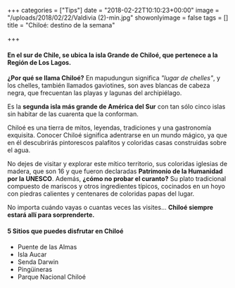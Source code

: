 +++
categories = ["Tips"]
date = "2018-02-22T10:10:23+00:00"
image = "/uploads/2018/02/22/Valdivia (2)-min.jpg"
showonlyimage = false
tags = []
title = "Chiloé: destino de la semana"

+++
#### En el sur de Chile, se ubica la isla Grande de Chiloé, que pertenece a la Región de Los Lagos.

**¿Por qué se llama Chiloé?** En mapudungun significa _"lugar de chelles"_, y los chelles, también llamados gaviotines, son aves blancas de cabeza negra, que frecuentan las playas y lagunas del archipiélago. 

Es la **segunda isla más grande de América del Sur** con tan sólo cinco islas sin habitar de las cuarenta que la conforman.

Chiloé es una tierra de mitos, leyendas, tradiciones y una gastronomía exquisita. Conocer Chiloé significa adentrarse en un mundo mágico, ya que en él descubrirás pintorescos palafitos y coloridas casas construidas sobre el agua.

No dejes de visitar y explorar este mítico territorio, sus coloridas iglesias de madera, que son 16 y que fueron declaradas **Patrimonio de la Humanidad por la UNESCO**. Además, **¿cómo no probar el curanto?** Su plato tradicional compuesto de mariscos y otros ingredientes típicos, cocinados en un hoyo con piedras calientes y centenares de coloridas papas del lugar.

No importa cuándo vayas o cuantas veces las visites... **Chiloé siempre estará allí para sorprenderte.** 

#### **5 Sitios que puedes disfrutar en Chiloé**

####   
- Puente de las Almas  
- Isla Aucar  
- Senda Darwin  
- Pingüineras  
- Parque Nacional Chiloé

#### 

#### 